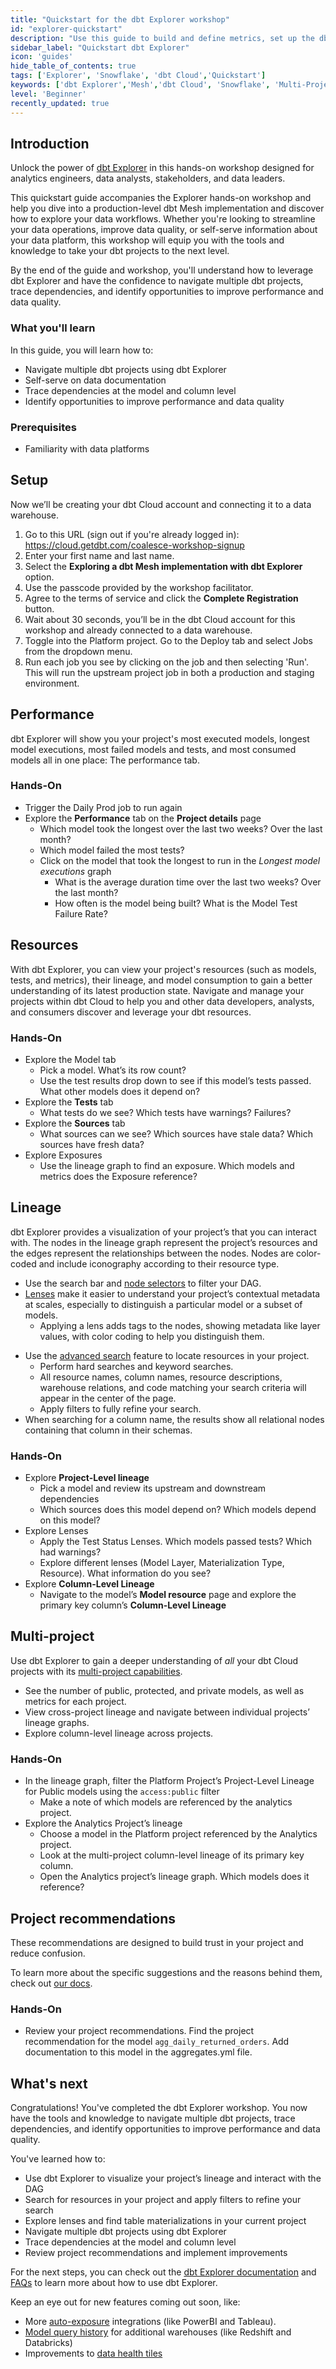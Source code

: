 ```yaml
---
title: "Quickstart for the dbt Explorer workshop"
id: "explorer-quickstart"
description: "Use this guide to build and define metrics, set up the dbt Cloud Semantic Layer, and query them using Google Sheets."
sidebar_label: "Quickstart dbt Explorer"
icon: 'guides'
hide_table_of_contents: true
tags: ['Explorer', 'Snowflake', 'dbt Cloud','Quickstart']
keywords: ['dbt Explorer','Mesh','dbt Cloud', 'Snowflake', 'Multi-Project']
level: 'Beginner'
recently_updated: true
---
```


## Introduction

Unlock the power of [dbt Explorer](/docs/collaborate/explore-projects) in this hands-on workshop designed for analytics engineers, data analysts, stakeholders, and data leaders.

This quickstart guide accompanies the Explorer hands-on workshop and help you dive into a production-level dbt Mesh implementation and discover how to explore your data workflows.⁠ Whether you're looking to streamline your data operations, improve data quality, or self-serve information about your data platform, this workshop will equip you with the tools and knowledge to take your dbt projects to the next level.

By the end of the guide and workshop, you'll understand how to leverage dbt Explorer and have the confidence to navigate multiple dbt projects, trace dependencies, and identify opportunities to improve performance and data quality.

### What you'll learn
In this guide, you will learn how to:
- Navigate multiple dbt projects using dbt Explorer
- Self-serve on data documentation
- Trace dependencies at the model and column level
- Identify opportunities to improve performance and data quality

### Prerequisites
- Familiarity with data platforms

## Setup
Now we’ll be creating your dbt Cloud account and connecting it to a data warehouse. 
1. Go to this URL (sign out if you're already logged in):  https://cloud.getdbt.com/coalesce-workshop-signup
2. Enter your first name and last name.
3. Select the **Exploring a dbt Mesh implementation with dbt Explorer** option.
4. Use the passcode provided by the workshop facilitator.
5. Agree to the terms of service and click the **Complete Registration** button.
6. Wait about 30 seconds, you’ll be in the dbt Cloud account for this workshop and already connected to a data warehouse.
7. Toggle into the Platform project. Go to the Deploy tab and select Jobs from the dropdown menu. 
8. Run each job you see by clicking on the job and then selecting 'Run'. This will run the upstream project job in both a production and staging environment.
 <Lightbox src="/img/quickstarts/dbt-cloud/go_to_jobs.png" width="80%" title="Click on the Jobs tab" />
 <Lightbox src="/img/quickstarts/dbt-cloud/run_job.png" width="80%" title="Run the jobs" />
   

## Performance
<Lightbox src="/img/quickstarts/dbt-cloud/explorer_performance_tab.png" width="100%" title="dbt Explorer's Performance tab" />
dbt Explorer will show you your project's most executed models, longest model executions, most failed models and tests, and most consumed models all in one place: The performance tab.

### Hands-On
- Trigger the Daily Prod job to run again
- Explore the **Performance** tab on the **Project details** page
  - Which model took the longest over the last two weeks? Over the last month? 
  - Which model failed the most tests? 
  - Click on the model that took the longest to run in the _Longest model executions_ graph
    - What is the average duration time over the last two weeks? Over the last month?
    - How often is the model being built? What is the Model Test Failure Rate?

## Resources

With dbt Explorer, you can view your project's resources (such as models, tests, and metrics), their lineage, and model consumption to gain a better understanding of its latest production state. Navigate and manage your projects within dbt Cloud to help you and other data developers, analysts, and consumers discover and leverage your dbt resources.

<Lightbox src="/img/quickstarts/dbt-cloud/explorer_performance_tab.png" width="100%" title="dbt Explorer's Models tab" />

### Hands-On
- Explore the Model tab 
  - Pick a model. What’s its row count?
  - Use the test results drop down to see if  this model’s tests passed. What other models does it depend on?
- Explore the **Tests** tab
  - What tests do we see? Which tests have warnings? Failures?
- Explore the **Sources** tab
  - What sources can we see? Which sources have stale data? Which sources have fresh data?
- Explore Exposures
  - Use the lineage graph to find an exposure. Which  models and metrics does the Exposure reference?
 
## Lineage

dbt Explorer provides a visualization of your project’s <Term id="dag"/> that you can interact with. The nodes in the lineage graph represent the project’s resources and the edges represent the relationships between the nodes. Nodes are color-coded and include iconography according to their resource type.

- Use the search bar and [node selectors](/reference/node-selection/syntax) to filter your DAG.
- [Lenses](/docs/collaborate/explore-projects#lenses) make it easier to understand your project’s contextual metadata at scales, especially to distinguish a particular model or a subset of models.
  - Applying a lens adds tags to the nodes, showing metadata like layer values, with color coding to help you distinguish them.

 <Lightbox src="/img/quickstarts/dbt-cloud/dbt_explorer_dag.png" width="100%" title="dbt Explorer's lineage graph" />
  
- Use the [advanced search](/docs/collaborate/explore-projects#search-resources) feature to locate resources in your project. 
  - Perform hard searches and keyword searches. 
  - All resource names, column names, resource descriptions, warehouse relations, and code matching your search criteria will appear in the center of the page. 
  - Apply filters to fully refine your search.
- When searching for a column name, the results show all relational nodes containing that column in their schemas. 

 <Lightbox src="/img/quickstarts/dbt-cloud/dbt_explorer_advanced_search.png" width="100%" title="dbt Explorer's advanced search feature" />

### Hands-On
- Explore **Project-Level lineage**
  - Pick a model and review its upstream and downstream dependencies
  - Which sources does this model depend on? Which models depend on this model?
- Explore Lenses
  - Apply the Test Status Lenses. Which models passed tests? Which had warnings?
  - Explore different lenses (Model Layer, Materialization Type, Resource). What information do you see?
- Explore **Column-Level Lineage**
  - Navigate to the model’s **Model resource** page and explore the primary key column’s **Column-Level Lineage**

## Multi-project
Use dbt Explorer to gain a deeper understanding of *all* your dbt Cloud projects with its [multi-project capabilities](/docs/collaborate/explore-multiple-projects).
- See the number of public, protected, and private models, as well as metrics for each project.
- View cross-project lineage and navigate between individual projects’ lineage graphs.
- Explore column-level lineage across projects.

### Hands-On
- In the lineage graph, filter the Platform Project’s Project-Level Lineage for Public models using the `access:public` filter
  - Make a note of which models are referenced by the analytics project.
- Explore the Analytics Project’s lineage
  - Choose a model in the Platform project referenced by the Analytics project.
  - Look at the multi-project column-level lineage of its primary key column.
  - Open the Analytics project’s lineage graph. Which models does it reference? 


## Project recommendations

These recommendations are designed to build trust in your project and reduce confusion.

To learn more about the specific suggestions and the reasons behind them, check out [our docs](/docs/collaborate/project-recommendations).

<Lightbox src="/img/quickstarts/dbt-cloud/dbt_explorer_project_recs.png" width="80%" title="dbt Explorer's project recommendation tab" />

### Hands-On
- Review your project recommendations. Find the project recommendation for the model `agg_daily_returned_orders`. Add documentation to this model in the aggregates.yml file.

## What's next

<ConfettiTrigger>

Congratulations! You've completed the dbt Explorer workshop. You now have the tools and knowledge to navigate multiple dbt projects, trace dependencies, and identify opportunities to improve performance and data quality.

You've learned how to:
- Use dbt Explorer to visualize your project’s lineage and interact with the DAG
- Search for resources in your project and apply filters to refine your search
- Explore lenses and find table materializations in your current project
- Navigate multiple dbt projects using dbt Explorer
- Trace dependencies at the model and column level
- Review project recommendations and implement improvements

For the next steps, you can check out the [dbt Explorer documentation](/docs/collaborate/explore-projects) and [FAQs](/docs/collaborate/dbt-explorer-faqs) to learn more about how to use dbt Explorer.

Keep an eye out for new features coming out soon, like:
- More [auto-exposure](/docs/collaborate/auto-exposures) integrations (like PowerBI and Tableau).
- [Model query history](/docs/collaborate/model-query-history) for additional warehouses (like Redshift and Databricks)
- Improvements to [data health tiles](/docs/collaborate/data-tile)

</ConfettiTrigger>
